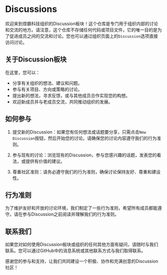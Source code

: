 # Discussions

欢迎来到煜霸科技组织的Discussion板块！这个仓库是专门用于组织内部的讨论和交流的地方。请注意，这个仓库不存储任何代码或项目文件，它的唯一目的是为了促进成员之间的交流和讨论。您也可以通过组织页面上的`Discussion`选项直接访问讨论。

## 关于Discussion板块

在这里，您可以：

- 分享有关组织的想法、建议和问题。
- 参与有关项目、方向或策略的讨论。
- 提出新的想法，寻求反馈，或与其他成员合作实现您的构想。
- 欢迎新成员并与老成员交流，共同推动组织的发展。

## 如何参与

1. 提交新的Discussion：如果您有任何想法或话题要分享，只需点击`New Discussion`按钮，然后开始您的讨论。请确保您的讨论内容遵守我们的行为准则。

2. 参与现有的讨论：浏览现有的Discussion，参与您感兴趣的话题，发表您的看法，或提供有价值的建议。

3. 尊重社区准则：请务必遵守我们的行为准则，确保讨论保持友好、尊重和建设性。

## 行为准则

为了维护友好和开放的讨论环境，我们制定了一些行为准则，希望所有成员都能遵守。请在参与Discussion之前阅读并理解我们的行为准则。

## 联系我们

如果您对如何使用Discussion板块或组织的任何其他方面有疑问，请随时与我们联系。您可以通过GitHub中的消息系统或其他联系方式与我们取得联系。

感谢您的参与和支持，让我们共同建设一个积极、协作和充满创意的Discussion社区！

